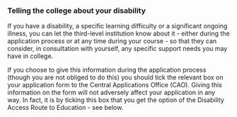 ###  Telling the college about your disability

If you have a disability, a specific learning difficulty or a significant
ongoing illness, you can let the third-level institution know about it -
either during the application process or at any time during your course - so
that they can consider, in consultation with yourself, any specific support
needs you may have in college.

If you choose to give this information during the application process (though
you are not obliged to do this) you should tick the relevant box on your
application form to the Central Applications Office (CAO). Giving this
information on the form will not adversely affect your application in any way.
In fact, it is by ticking this box that you get the option of the Disability
Access Route to Education - see below.  
